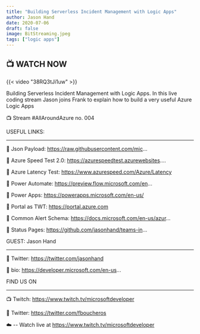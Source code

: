 ```yaml
---
title: "Building Serverless Incident Management with Logic Apps"
author: Jason Hand
date: 2020-07-06
draft: false
image: BitStreaming.jpeg
tags: ["logic apps"]
---
```


## 📺 WATCH NOW

{{< video "38RQ3tJi1uw" >}}

Building Serverless Incident Management with Logic Apps. In this live coding stream Jason joins Frank to explain how to build a very useful Azure Logic Apps

📺 Stream #AllAroundAzure no. 004

USEFUL LINKS:

-----------------------

🔗 Json Payload: https://raw.githubusercontent.com/mic...

🔗 Azure Speed Test 2.0: https://azurespeedtest.azurewebsites....

🔗 Azure Latency Test: https://www.azurespeed.com/Azure/Latency

🔗 Power Automate: https://preview.flow.microsoft.com/en...

🔗 Power Apps: https://powerapps.microsoft.com/en-us/

🔗 Portal as TWT: https://portal.azure.com

🔗 Common Alert Schema: https://docs.microsoft.com/en-us/azur...

🔗 Status Pages: https://github.com/jasonhand/teams-in...


GUEST: Jason Hand

-----------------

🔗 Twitter: https://twitter.com/jasonhand

🔗 bio: https://developer.microsoft.com/en-us...


FIND US ON

---------------

📺 Twitch: https://www.twitch.tv/microsoftdeveloper

🔗 Twitter: https://twitter.com/fboucheros


☁️ -- Watch live at https://www.twitch.tv/microsoftdeveloper